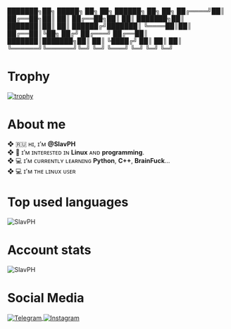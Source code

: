 ███████╗██╗      █████╗ ██╗   ██╗    ██████╗ ██╗  ██╗
██╔════╝██║     ██╔══██╗██║   ██║    ██╔══██╗██║  ██║
███████╗██║     ███████║██║   ██║    ██████╔╝███████║
╚════██║██║     ██╔══██║╚██╗ ██╔╝    ██╔═══╝ ██╔══██║
███████║███████╗██║  ██║ ╚████╔╝     ██║     ██║  ██║
╚══════╝╚══════╝╚═╝  ╚═╝  ╚═══╝      ╚═╝     ╚═╝  ╚═╝
                                                     



# Trophy
[![trophy](https://github-profile-trophy.vercel.app/?username=SlavPH&theme=matrix)](https://github.com/ryo-ma/github-profile-trophy)

# About me
**❖** 🇷🇺 ʜɪ, ɪ’ᴍ **@SlavPH**                              
**❖** 💜 ɪ’ᴍ ɪɴᴛᴇʀᴇꜱᴛᴇᴅ ɪɴ **Linux** ᴀɴᴅ **programming**.                          
**❖** 💻 ɪ’ᴍ ᴄᴜʀʀᴇɴᴛʟʏ ʟᴇᴀʀɴɪɴɢ **Python**, **C++**, **BrainFuck**...                      
**❖** 💻 ɪ'ᴍ ᴛʜᴇ ʟɪɴᴜx ᴜꜱᴇʀ                      

# Top used languages
<p><img align="center" src="https://github-readme-stats.vercel.app/api/top-langs?username=SlavPH&show_icons=true&locale=en&layout=compact" alt="SlavPH" /></p>                        
  
# Account stats
<p><img align="center" src="https://github-readme-stats.vercel.app/api?username=SlavPH&show_icons=true&locale=en" alt="SlavPH" /></p>


# Social Media
<p align="left">
    <a href=https://t.me/theslavph>
            <img src="https://img.shields.io/badge/TheSlavPH-white?style=flat&logo=telegram" align="center" alt="Telegram" />
    </a>
    <a href=https://www.instagram.com/theslavph>
            <img src="https://img.shields.io/badge/theslavph-white?style=flat&logo=instagram" align="center" alt="Instagram" />
    </a>
</p>

